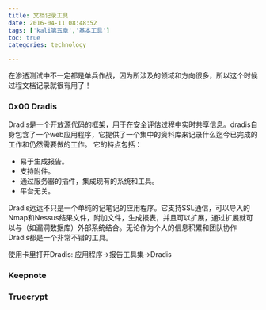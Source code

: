 ```yaml
---
title: 文档记录工具
date: 2016-04-11 08:48:52
tags: ['kali第五章','基本工具']
toc: true
categories: technology

---
```

在渗透测试中不一定都是单兵作战，因为所涉及的领域和方向很多，所以这个时候过程文档记录就很有用了！

### 0x00 Dradis
Dradis是一个开放源代码的框架，用于在安全评估过程中实时共享信息。dradis自身包含了一个web应用程序，它提供了一个集中的资料库来记录什么迄今已完成的工作和仍然需要做的工作。
它的特点包括：
* 易于生成报告。
* 支持附件。
* 通过服务器的插件，集成现有的系统和工具。
* 平台无关。

Dradis远远不只是一个单纯的记笔记的应用程序。它支持SSL通信，可以导入的Nmap和Nessus结果文件，附加文件，生成报表，并且可以扩展，通过扩展就可以与（如漏洞数据库）外部系统结合。无论作为个人的信息积累和团队协作Dradis都是一个非常不错的工具。

使用卡里打开Dradis:
应用程序->报告工具集->Dradis
### Keepnote

### Truecrypt
